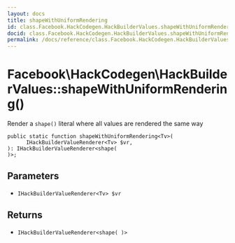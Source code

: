 ```yaml
---
layout: docs
title: shapeWithUniformRendering
id: class.Facebook.HackCodegen.HackBuilderValues.shapeWithUniformRendering
docid: class.Facebook.HackCodegen.HackBuilderValues.shapeWithUniformRendering
permalink: /docs/reference/class.Facebook.HackCodegen.HackBuilderValues.shapeWithUniformRendering/
---
```

# Facebook\\HackCodegen\\HackBuilderValues::shapeWithUniformRendering()




Render a ` shape() ` literal where all values are rendered the same way




``` Hack
public static function shapeWithUniformRendering<Tv>(
      IHackBuilderValueRenderer<Tv> $vr,
): IHackBuilderValueRenderer<shape(
)>;
```




## Parameters




+ ` IHackBuilderValueRenderer<Tv> $vr `




## Returns




* ` IHackBuilderValueRenderer<shape( )> `